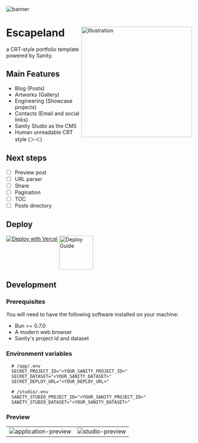 ![banner](https://image.nostr.build/92213e12db9c24231c14f930e43938e8b6a8d05440670973348fa30125a9e074.jpg)

<div>
<img width="300" align="right" src="https://image.nostr.build/cb44f85f5eee528f8b033b049483ea1e5b3a200a3039b4b830db560168403161.png" alt="Illustration" />

# Escapeland

a CRT-style portfolio template powered by Sanity.

## Main Features

- Blog (Posts)
- Artworks (Gallery)
- Engineering (Showcase projects)
- Contacts (Email and social links)
- Sanity Studio as the CMS
- Human unreadable CRT style (＞＜)
</div>

## Next steps

- [ ] Preview post
- [ ] URL parser
- [ ] Share
- [ ] Pagination
- [ ] TOC
- [ ] Posts directory

## Deploy

<div style="display: flex; gap: 4px;">
  <a href="https://vercel.com/new/clone?repository-url=https%3A%2F%2Fgithub.com%2Fmiyakoochi%2Fescapeland&env=SECRET_PROJECT_ID,SECRET_DATASET,SECRET_DEPLOY_URL,SANITY_STUDIO_PROJECT_ID,SANITY_STUDIO_DATASET&envDescription=Fill%20in%20the%20Sanity%20projectId%2C%20dataset%2C%20and%20deployment%20URL.&envLink=https%3A%2F%2Fgithub.com%2Fmiyakoochi%2Fescapeland%23environment-variables&project-name=escapeland&repository-name=escapeland"><img src="https://vercel.com/button" alt="Deploy with Vercel"/></a>

  <a href="https://minakami.land/post/escapeland-deploy-guide">
    <img width="92" src="https://image.nostr.build/87a059648e1eabb2ffadd2204ba65e2156e0a6b4613930be5d2b41126de9c992.png" alt="Deploy Guide" />
  </a>
</div>

## Development

### Prerequisites

You will need to have the following software installed on your machine:

- Bun >= 0.7.0
- A modern web browser
- Sanity's project id and dataset

### Environment variables

```
  # /app/.env
  SECRET_PROJECT_ID="<YOUR_SANITY_PROJECT_ID>"
  SECRET_DATASET="<YOUR_SANITY_DATASET>"
  SECRET_DEPLOY_URL="<YOUR_DEPLOY_URL>"

  # /studio/.env
  SANITY_STUDIO_PROJECT_ID="<YOUR_SANITY_PROJECT_ID>"
  SANITY_STUDIO_DATASET="<YOUR_SANITY_DATASET>"
```

### Preview

<table>
 <tr>
    <td>
      <img src="https://image.nostr.build/bdd306e048082f9c9b3c5bd86a9ed61de3238ceacd74823ede0d505d69cb8e64.png" alt="application-preview" />
    </td>
    <td>
      <img src="https://image.nostr.build/59d67d523cd9523df58e1e1de2ec3ec007a28656359f3ff8b605d52b6b63d6a5.png" alt="studio-preview" />
    </td>
 </tr>
</table>
